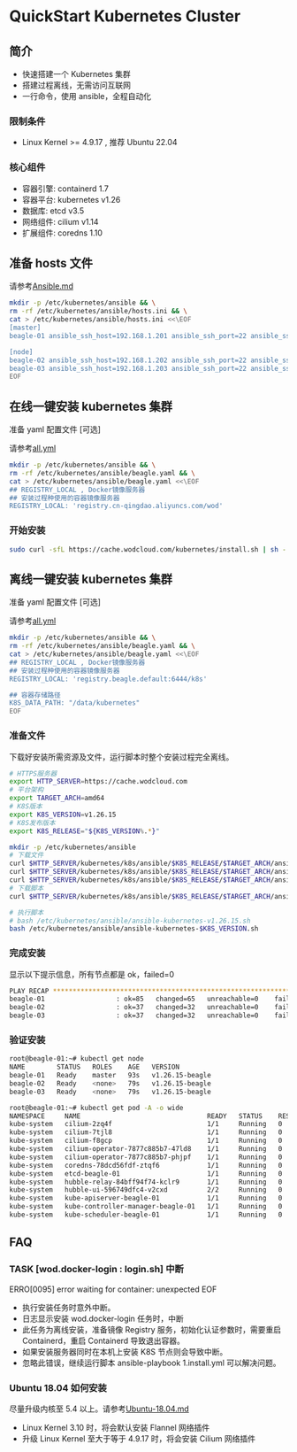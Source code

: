 # QuickStart Kubernetes Cluster

## 简介

- 快速搭建一个 Kubernetes 集群
- 搭建过程离线，无需访问互联网
- 一行命令，使用 ansible，全程自动化

### 限制条件

- Linux Kernel >= 4.9.17 , 推荐 Ubuntu 22.04

### 核心组件

- 容器引擎: containerd 1.7
- 容器平台: kubernetes v1.26
- 数据库: etcd v3.5
- 网络组件: cilium v1.14
- 扩展组件: coredns 1.10

## 准备 hosts 文件

请参考[Ansible.md](./docs/Ansible.md)

```bash
mkdir -p /etc/kubernetes/ansible && \
rm -rf /etc/kubernetes/ansible/hosts.ini && \
cat > /etc/kubernetes/ansible/hosts.ini <<\EOF
[master]
beagle-01 ansible_ssh_host=192.168.1.201 ansible_ssh_port=22 ansible_ssh_user=root

[node]
beagle-02 ansible_ssh_host=192.168.1.202 ansible_ssh_port=22 ansible_ssh_user=root
beagle-03 ansible_ssh_host=192.168.1.203 ansible_ssh_port=22 ansible_ssh_user=root
EOF
```

## 在线一键安装 kubernetes 集群

准备 yaml 配置文件 [可选]

请参考[all.yml](./linux/group_vars/all.yml)

```bash
mkdir -p /etc/kubernetes/ansible && \
rm -rf /etc/kubernetes/ansible/beagle.yaml && \
cat > /etc/kubernetes/ansible/beagle.yaml <<\EOF
## REGISTRY_LOCAL , Docker镜像服务器
## 安装过程种使用的容器镜像服务器
REGISTRY_LOCAL: 'registry.cn-qingdao.aliyuncs.com/wod'
```

### 开始安装

```bash
sudo curl -sfL https://cache.wodcloud.com/kubernetes/install.sh | sh -
```

## 离线一键安装 kubernetes 集群

准备 yaml 配置文件 [可选]

请参考[all.yml](./linux/group_vars/all.yml)

```bash
mkdir -p /etc/kubernetes/ansible && \
rm -rf /etc/kubernetes/ansible/beagle.yaml && \
cat > /etc/kubernetes/ansible/beagle.yaml <<\EOF
## REGISTRY_LOCAL , Docker镜像服务器
## 安装过程种使用的容器镜像服务器
REGISTRY_LOCAL: 'registry.beagle.default:6444/k8s'

## 容器存储路径
K8S_DATA_PATH: "/data/kubernetes"
EOF
```

### 准备文件

下载好安装所需资源及文件，运行脚本时整个安装过程完全离线。

```bash
# HTTPS服务器
export HTTP_SERVER=https://cache.wodcloud.com
# 平台架构
export TARGET_ARCH=amd64
# K8S版本
export K8S_VERSION=v1.26.15
# K8S发布版本
export K8S_RELEASE="${K8S_VERSION%.*}"

mkdir -p /etc/kubernetes/ansible
# 下载文件
curl $HTTP_SERVER/kubernetes/k8s/ansible/$K8S_RELEASE/$TARGET_ARCH/ansible-docker-$K8S_VERSION-$TARGET_ARCH.tgz > /etc/kubernetes/ansible/ansible-docker-$K8S_VERSION-$TARGET_ARCH.tgz
curl $HTTP_SERVER/kubernetes/k8s/ansible/$K8S_RELEASE/$TARGET_ARCH/ansible-kubernetes-images-$K8S_VERSION-$TARGET_ARCH.tgz > /etc/kubernetes/ansible/ansible-kubernetes-images-$K8S_VERSION-$TARGET_ARCH.tgz
curl $HTTP_SERVER/kubernetes/k8s/ansible/$K8S_RELEASE/$TARGET_ARCH/ansible-kubernetes-$K8S_VERSION-$TARGET_ARCH.tgz > /etc/kubernetes/ansible/ansible-kubernetes-$K8S_VERSION-$TARGET_ARCH.tgz
# 下载脚本
curl $HTTP_SERVER/kubernetes/k8s/ansible/$K8S_RELEASE/$TARGET_ARCH/ansible-kubernetes-$K8S_VERSION.sh > /etc/kubernetes/ansible/ansible-kubernetes-$K8S_VERSION.sh

# 执行脚本
# bash /etc/kubernetes/ansible/ansible-kubernetes-v1.26.15.sh
bash /etc/kubernetes/ansible/ansible-kubernetes-$K8S_VERSION.sh
```

### 完成安装

显示以下提示信息，所有节点都是 ok，failed=0

```bash
PLAY RECAP *******************************************************************************************************
beagle-01                  : ok=85   changed=65   unreachable=0    failed=0    skipped=23   rescued=0    ignored=6
beagle-02                  : ok=37   changed=32   unreachable=0    failed=0    skipped=6    rescued=0    ignored=1
beagle-03                  : ok=37   changed=32   unreachable=0    failed=0    skipped=6    rescued=0    ignored=1
```

### 验证安装

```bash
root@beagle-01:~# kubectl get node
NAME        STATUS   ROLES    AGE   VERSION
beagle-01   Ready    master   93s   v1.26.15-beagle
beagle-02   Ready    <none>   79s   v1.26.15-beagle
beagle-03   Ready    <none>   79s   v1.26.15-beagle

root@beagle-01:~# kubectl get pod -A -o wide
NAMESPACE     NAME                                READY   STATUS    RESTARTS   AGE   IP              NODE        NOMINATED NODE   READINESS GATES
kube-system   cilium-2zq4f                        1/1     Running   0          76s   192.168.1.202   beagle-02   <none>           <none>
kube-system   cilium-7tjl8                        1/1     Running   0          76s   192.168.1.203   beagle-03   <none>           <none>
kube-system   cilium-f8gcp                        1/1     Running   0          76s   192.168.1.201   beagle-01   <none>           <none>
kube-system   cilium-operator-7877c885b7-47ld8    1/1     Running   0          76s   192.168.1.202   beagle-02   <none>           <none>
kube-system   cilium-operator-7877c885b7-phjpf    1/1     Running   0          76s   192.168.1.203   beagle-03   <none>           <none>
kube-system   coredns-78dcd56fdf-ztqf6            1/1     Running   0          74s   10.2.0.134      beagle-01   <none>           <none>
kube-system   etcd-beagle-01                      1/1     Running   0          97s   192.168.1.201   beagle-01   <none>           <none>
kube-system   hubble-relay-84bff94f74-kclr9       1/1     Running   0          76s   10.2.0.234      beagle-01   <none>           <none>
kube-system   hubble-ui-596749dfc4-v2cxd          2/2     Running   0          76s   10.2.0.248      beagle-01   <none>           <none>
kube-system   kube-apiserver-beagle-01            1/1     Running   0          89s   192.168.1.201   beagle-01   <none>           <none>
kube-system   kube-controller-manager-beagle-01   1/1     Running   0          99s   192.168.1.201   beagle-01   <none>           <none>
kube-system   kube-scheduler-beagle-01            1/1     Running   0          99s   192.168.1.201   beagle-01   <none>           <none>
```

## FAQ

### TASK [wod.docker-login : login.sh] 中断

ERRO[0095] error waiting for container: unexpected EOF

- 执行安装任务时意外中断。
- 日志显示安装 wod.docker-login 任务时，中断
- 此任务为离线安装，准备镜像 Registry 服务，初始化认证参数时，需要重启 Containerd，重启 Containerd 导致退出容器。
- 如果安装服务器同时在本机上安装 K8S 节点则会导致中断。
- 忽略此错误，继续运行脚本 ansible-playbook 1.install.yml 可以解决问题。

### Ubuntu 18.04 如何安装

尽量升级内核至 5.4 以上。请参考[Ubuntu-18.04.md](./docs/Ubuntu-18.04.md)

- Linux Kernel 3.10 时，将会默认安装 Flannel 网络插件
- 升级 Linux Kernel 至大于等于 4.9.17 时，将会安装 Cilium 网络插件
